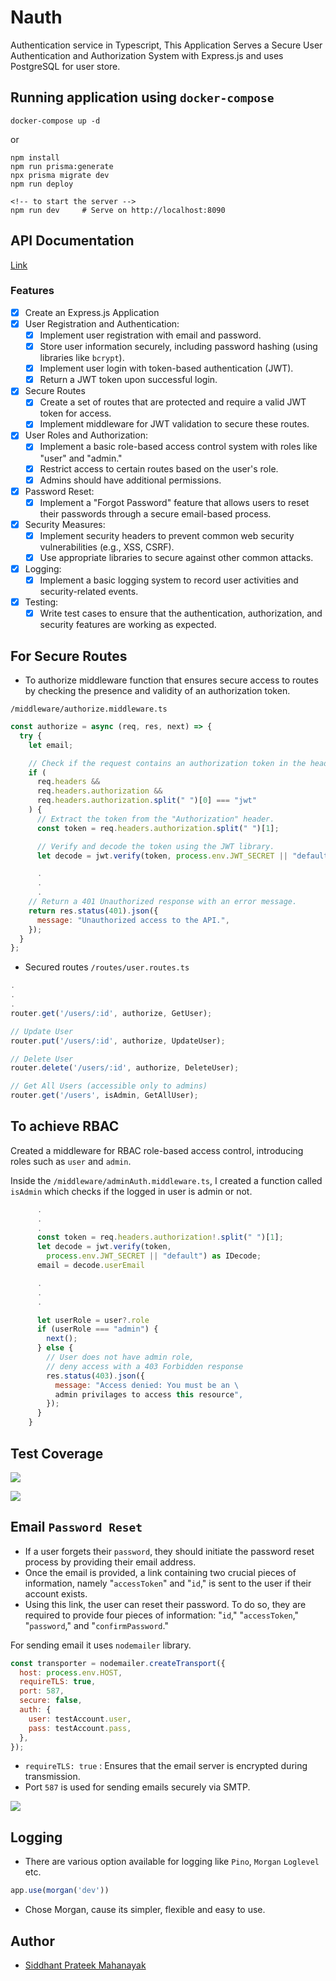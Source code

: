 # Nauth

Authentication service in Typescript, This Application Serves a Secure User Authentication and Authorization System with Express.js and uses PostgreSQL for user store.

## Running application using `docker-compose`

```shell
docker-compose up -d
```

or

```
npm install
npm run prisma:generate
npx prisma migrate dev
npm run deploy

<!-- to start the server -->
npm run dev     # Serve on http://localhost:8090
```

## API Documentation

[Link](https://documenter.getpostman.com/view/16181974/2s9YR6ZYtw)

### Features

- [x] Create an Express.js Application
- [x] User Registration and Authentication:
  - [x] Implement user registration with email and password.
  - [x] Store user information securely, including password hashing (using libraries like `bcrypt`).
  - [x] Implement user login with token-based authentication (JWT).
  - [x] Return a JWT token upon successful login.
- [x] Secure Routes
  - [x] Create a set of routes that are protected and require a valid JWT token for access.
  - [x] Implement middleware for JWT validation to secure these routes.
- [x] User Roles and Authorization:
  - [x] Implement a basic role-based access control system with roles like "user" and "admin."
  - [x] Restrict access to certain routes based on the user's role.
  - [x] Admins should have additional permissions.
- [x] Password Reset:
  - [x] Implement a "Forgot Password" feature that allows users to reset their passwords through a secure email-based process.
- [x] Security Measures:
  - [x] Implement security headers to prevent common web security vulnerabilities (e.g., XSS, CSRF).
  - [x] Use appropriate libraries to secure against other common attacks.
- [x] Logging:
  - [x] Implement a basic logging system to record user activities and security-related events.
- [x] Testing:
  - [x] Write test cases to ensure that the authentication, authorization, and security features are working as expected.

## For Secure Routes

* To authorize middleware function that ensures secure access to routes by checking the presence and validity of an authorization token.

`/middleware/authorize.middleware.ts`
```js
const authorize = async (req, res, next) => {
  try {
    let email;

    // Check if the request contains an authorization token in the headers.
    if (
      req.headers &&
      req.headers.authorization &&
      req.headers.authorization.split(" ")[0] === "jwt"
    ) {
      // Extract the token from the "Authorization" header.
      const token = req.headers.authorization.split(" ")[1];

      // Verify and decode the token using the JWT library.
      let decode = jwt.verify(token, process.env.JWT_SECRET || "default") as IDecode;

      .
      .
      .
    // Return a 401 Unauthorized response with an error message.
    return res.status(401).json({
      message: "Unauthorized access to the API.",
    });
  }
};

```

- Secured routes `/routes/user.routes.ts`
```js
.
.
.
router.get('/users/:id', authorize, GetUser);

// Update User
router.put('/users/:id', authorize, UpdateUser);

// Delete User
router.delete('/users/:id', authorize, DeleteUser);

// Get All Users (accessible only to admins)
router.get('/users', isAdmin, GetAllUser);

```

## To achieve RBAC

Created a middleware for RBAC role-based access control, introducing roles such as `user` and `admin`.

Inside the `/middleware/adminAuth.middleware.ts`, I created a function called `isAdmin` which checks if the logged in user is admin or not.

```js
      .
      .
      .
      const token = req.headers.authorization!.split(" ")[1];
      let decode = jwt.verify(token, 
        process.env.JWT_SECRET || "default") as IDecode;
      email = decode.userEmail

      .
      .
      .

      let userRole = user?.role
      if (userRole === "admin") {
        next();
      } else {
        // User does not have admin role,
        // deny access with a 403 Forbidden response
        res.status(403).json({
          message: "Access denied: You must be an \ 
          admin privilages to access this resource",
        });
      }
    }
```

## Test Coverage

![](./assets/test.png)

![](./assets/test-2.png)

## Email `Password Reset`

- If a user forgets their `password`, they should initiate the password reset process by providing their email address.
- Once the email is provided, a link containing two crucial pieces of information, namely "`accessToken`" and "`id`," is sent to the user if their account exists.
- Using this link, the user can reset their password. To do so, they are required to provide four pieces of information: "`id`," "`accessToken`," "`password`," and "`confirmPassword`."

For sending email it uses `nodemailer` library.

```js
const transporter = nodemailer.createTransport({
  host: process.env.HOST,
  requireTLS: true,
  port: 587,
  secure: false,
  auth: {
    user: testAccount.user,
    pass: testAccount.pass,
  },
});
```

- `requireTLS: true` : Ensures that the email server is encrypted during transmission.
- Port `587` is used for sending emails securely via SMTP.

![](./assets/reset-email.png)

## Logging

- There are various option available for logging like `Pino`, `Morgan` `Loglevel` etc.

```js
app.use(morgan('dev'))
```

- Chose Morgan, cause its simpler, flexible and easy to use.

## Author

- [Siddhant Prateek Mahanayak](https://github.com/siddhantprateek)
